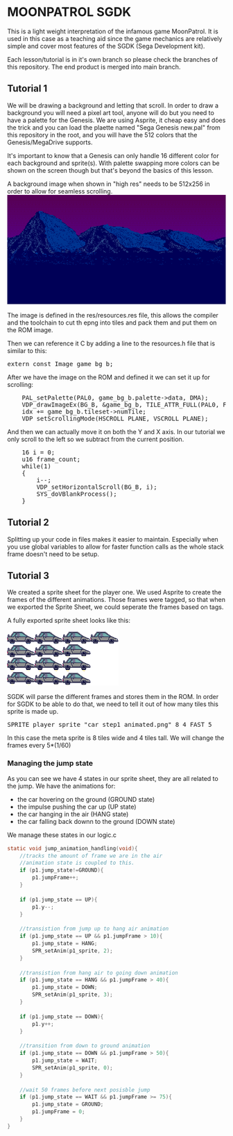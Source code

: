 # MOONPATROL SGDK
This is a light weight interpretation of the infamous game MoonPatrol. It is used in this case as a teaching aid since the game mechanics are relatively simple and cover most features of the SGDK (Sega Development kit).
<p>
Each lesson/tutorial is in it's own branch so please check the branches of this repository. The end product is merged into main branch.

## Tutorial 1
We will be drawing a background and letting that scroll. In order to draw a background you will need a pixel art tool, anyone will do but you need to have a palette for the Genesis. We are using Asprite, it cheap easy and does the trick and you can load the plaette named "Sega Genesis new.pal" from this repository in the root, and you will have the 512 colors that the Genesis/MegaDrive supports.

It's important to know that a Genesis can only handle 16 different color for each background and sprite(s). With palette swapping more colors can be shown on the screen though but that's beyond the basics of this lesson.

A background image when shown in "high res" needs to be 512x256 in order to allow for seamless scrolling.
![The 512x256 nackground image](https://github.com/rdoetjes/moonpatrol/blob/main/res/bg_1_v2.png)

The image is defined in the res/resources.res file, this allows the compiler and the toolchain to cut th epng into tiles and pack them and put them on the ROM image.

Then we can reference it C by adding a line to the resources.h file that is similar to this:
<pre>
extern const Image game_bg_b;
</pre>

After we have the image on the ROM and defined it we can set it up for scrolling:
<pre>
    PAL_setPalette(PAL0, game_bg_b.palette->data, DMA);
    VDP_drawImageEx(BG_B, &game_bg_b, TILE_ATTR_FULL(PAL0, FALSE, FALSE, FALSE, idx), 0, -3, FALSE, TRUE);
    idx += game_bg_b.tileset->numTile;
    VDP_setScrollingMode(HSCROLL_PLANE, VSCROLL_PLANE);
</pre>
And then we can actually move it on both the Y and X axis. In our tutorial we only scroll to the left so we subtract from the current position.
<pre>
    16 i = 0;
    u16 frame_count;
    while(1)
    {
        i--;
        VDP_setHorizontalScroll(BG_B, i);
        SYS_doVBlankProcess();
    }    
</pre>

## Tutorial 2
Splitting up your code in files makes it easier to maintain. Especially when you use global variables to allow for faster function calls as the whole stack frame doesn't need to be setup.


## Tutorial 3
We created a sprite sheet for the player one. We used Asprite to create the frames of the different animations. Those frames were tagged, so that when we exported the Sprite Sheet, we could seperate the frames based on tags.

A fully exported sprite sheet looks like this:

![Player Sprite sheet](https://github.com/rdoetjes/moonpatrol/blob/main/res/car_step1_animated.png)

SGDK will parse the different frames and stores them in the ROM. In order for SGDK to be able to do that, we need to tell it out of how many tiles this sprite is made up.

<pre>
SPRITE player_sprite "car_step1_animated.png" 8 4 FAST 5
</pre>
In this case the meta sprite is 8 tiles wide and 4 tiles tall. We will change the frames every 5*(1/60)

### Managing the jump state
As you can see we have 4 states in our sprite sheet, they are all related to the jump. We have the animations for:
* the car hovering on the ground (GROUND state)
* the impulse pushing the car up (UP state)
* the car hanging in the air (HANG state)
* the car falling back downn to the ground (DOWN state)

We manage these states in our logic.c

```C
static void jump_animation_handling(void){
    //tracks the amount of frame we are in the air
    //animation state is coupled to this.
    if (p1.jump_state!=GROUND){
        p1.jumpFrame++;
    }

    if (p1.jump_state == UP){
        p1.y--;
    }

    //transistion from jump up to hang air animation
    if (p1.jump_state == UP && p1.jumpFrame > 10){        
        p1.jump_state = HANG;
        SPR_setAnim(p1_sprite, 2);        
    }

    //transistion from hang air to going down animation
    if (p1.jump_state == HANG && p1.jumpFrame > 40){
        p1.jump_state = DOWN;                
        SPR_setAnim(p1_sprite, 3);        
    }

    if (p1.jump_state == DOWN){
        p1.y++;
    }

    //transition from down to ground animation
    if (p1.jump_state == DOWN && p1.jumpFrame > 50){
        p1.jump_state = WAIT;      
        SPR_setAnim(p1_sprite, 0);        
    }

    //wait 50 frames before next posisble jump
    if (p1.jump_state == WAIT && p1.jumpFrame >= 75){
        p1.jump_state = GROUND;
        p1.jumpFrame = 0;  
    }
}
```